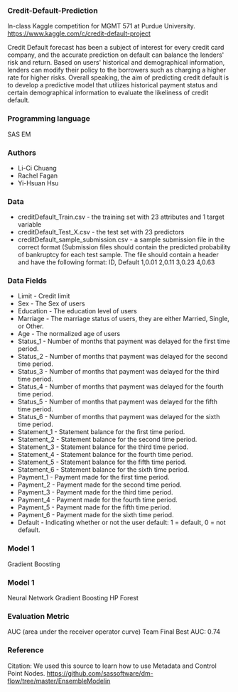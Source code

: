 ### Credit-Default-Prediction
In-class Kaggle competition for MGMT 571 at Purdue University.
https://www.kaggle.com/c/credit-default-project

Credit Default forecast has been a subject of interest for every credit card company, and the accurate prediction on default can balance the lenders' risk and return. Based on users' historical and demographical information, lenders can modify their policy to the borrowers such as charging a higher rate for higher risks. Overall speaking, the aim of predicting credit default is to develop a predictive model that utilizes historical payment status and certain demographical information to evaluate the likeliness of credit default.

### Programming language
SAS EM

### Authors
* Li-Ci Chuang
* Rachel Fagan
* Yi-Hsuan Hsu

### Data
* creditDefault_Train.csv - the training set with 23 attributes and 1 target variable
* creditDefault_Test_X.csv - the test set with 23 predictors
* creditDefault_sample_submission.csv - a sample submission file in the correct format (Submission files should contain the predicted probability of bankruptcy for each test sample.
The file should contain a header and have the following format:
ID, Default
1,0.01
2,0.11
3,0.23
4,0.63

### Data Fields
* Limit - Credit limit
* Sex - The Sex of users
* Education - The education level of users
* Marriage - The marriage status of users, they are either Married, Single, or Other.
* Age - The normalized age of users
* Status_1 - Number of months that payment was delayed for the first time period.
* Status_2 - Number of months that payment was delayed for the second time period.
* Status_3 - Number of months that payment was delayed for the third time period.
* Status_4 - Number of months that payment was delayed for the fourth time period.
* Status_5 - Number of months that payment was delayed for the fifth time period.
* Status_6 - Number of months that payment was delayed for the sixth time period.
* Statement_1 - Statement balance for the first time period.
* Statement_2 - Statement balance for the second time period.
* Statement_3 - Statement balance for the third time period.
* Statement_4 - Statement balance for the fourth time period.
* Statement_5 - Statement balance for the fifth time period.
* Statement_6 - Statement balance for the sixth time period.
* Payment_1 - Payment made for the first time period.
* Payment_2 - Payment made for the second time period.
* Payment_3 - Payment made for the third time period.
* Payment_4 - Payment made for the fourth time period.
* Payment_5 - Payment made for the fifth time period.
* Payment_6 - Payment made for the sixth time period.
* Default - Indicating whether or not the user default: 1 = default, 0 = not default.

### Model 1
Gradient Boosting

### Model 1
Neural Network
Gradient Boosting
HP Forest

### Evaluation Metric
AUC (area under the receiver operator curve)
Team Final Best AUC: 0.74

### Reference
Citation:
We used this source to learn how to use Metadata and Control Point Nodes. 
https://github.com/sassoftware/dm-flow/tree/master/EnsembleModelin
